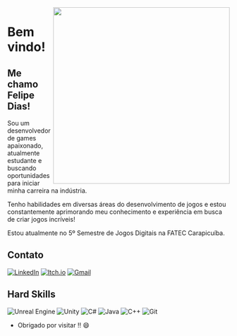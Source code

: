 <img align="right" width="400" height="400" src="https://media0.giphy.com/media/v1.Y2lkPTc5MGI3NjExdDBnamVmMTkydTh5MTNlaHZ1MnB1dTNud3R1dHB4Njh4bGxyOWN5YSZlcD12MV9pbnRlcm5hbF9naWZfYnlfaWQmY3Q9cw/ehOmuAGboX837Dx9LR/giphy.gif">


# Bem vindo!
## Me chamo Felipe Dias! 

Sou um desenvolvedor de games apaixonado, atualmente estudante e buscando oportunidades para iniciar minha carreira na indústria. 

Tenho habilidades em diversas áreas do desenvolvimento de jogos e estou constantemente aprimorando meu conhecimento e experiência em busca de criar jogos incríveis!

Estou atualmente no 5º Semestre de Jogos Digitais na FATEC Carapicuíba.

## Contato

[![LinkedIn](https://img.shields.io/badge/linkedin-%230077B5.svg?style=for-the-badge&logo=linkedin&logoColor=white)](https://www.linkedin.com/in/felipedanieldias/)
[![Itch.io](https://img.shields.io/badge/Itch-%23FF0B34.svg?style=for-the-badge&logo=Itch.io&logoColor=white)](https://felipe-dias.itch.io/)
[![Gmail](https://img.shields.io/badge/Gmail-D14836?style=for-the-badge&logo=gmail&logoColor=white)](mailto:felpsdaniel12@gmail.com)

## Hard Skills
![Unreal Engine](https://img.shields.io/badge/unrealengine-%23313131.svg?style=for-the-badge&logo=unrealengine&logoColor=white)
![Unity](https://img.shields.io/badge/unity-%23000000.svg?style=for-the-badge&logo=unity&logoColor=white)
![C#](https://img.shields.io/badge/c%23-%23239120.svg?style=for-the-badge&logo=c-sharp&logoColor=white&labelColor=purple&color=purple)
![Java](https://img.shields.io/badge/java-%23ED8B00.svg?style=for-the-badge&logo=openjdk&logoColor=white)
![C++](https://img.shields.io/badge/c++-%2300599C.svg?style=for-the-badge&logo=c%2B%2B&logoColor=white)
![Git](https://img.shields.io/badge/git-%23F05033.svg?style=for-the-badge&logo=git&logoColor=white)




- Obrigado por visitar !! :smile:

